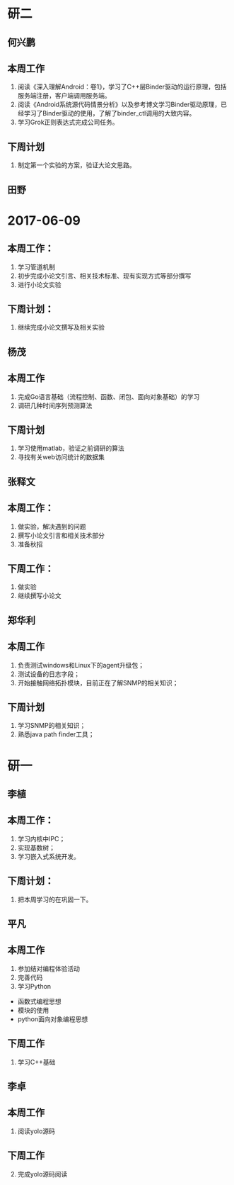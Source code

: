 # 研二

## 何兴鹏

## 本周工作

1. 阅读《深入理解Android：卷1》，学习了C++层Binder驱动的运行原理，包括服务端注册，客户端调用服务端。
2. 阅读《Android系统源代码情景分析》以及参考博文学习Binder驱动原理，已经学习了Binder驱动的使用，了解了binder_ctl调用的大致内容。
3. 学习Grok正则表达式完成公司任务。

## 下周计划

1. 制定第一个实验的方案，验证大论文思路。

## 田野

# 2017-06-09
## 本周工作：

1. 学习管道机制   
2. 初步完成小论文引言、相关技术标准、现有实现方式等部分撰写   
3. 进行小论文实验
## 下周计划：
1. 继续完成小论文撰写及相关实验 

## 杨茂

## 本周工作
1. 完成Go语言基础（流程控制、函数、闭包、面向对象基础）的学习
2. 调研几种时间序列预测算法
## 下周计划
1. 学习使用matlab，验证之前调研的算法
2. 寻找有关web访问统计的数据集

## 张释文
## 本周工作：
1. 做实验，解决遇到的问题
2. 撰写小论文引言和相关技术部分
3. 准备秋招
## 下周工作：
1. 做实验
2. 继续撰写小论文

## 郑华利
## 本周工作
1. 负责测试windows和Linux下的agent升级包；
2. 测试设备的日志字段；
3. 开始接触网络拓扑模块，目前正在了解SNMP的相关知识；
## 下周计划
1. 学习SNMP的相关知识；
2. 熟悉java path finder工具；

# 研一
## 李植
## 本周工作：
1. 学习内核中IPC；
2. 实现基数树；
3. 学习嵌入式系统开发。

## 下周计划：
1. 把本周学习的在巩固一下。

## 平凡
## 本周工作
1. 参加结对编程体验活动
2. 完善代码
3. 学习Python
 - 函数式编程思想
 - 模块的使用
 - python面向对象编程思想
## 下周工作
1. 学习C++基础

## 李卓
## 本周工作
1. 阅读yolo源码

## 下周工作

2. 完成yolo源码阅读
  